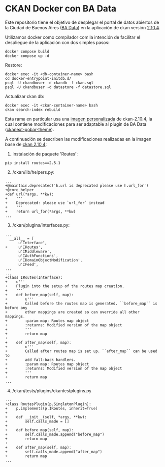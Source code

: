 # CKAN Docker con BA Data
Este repositorio tiene el objetivo de desplegar el portal de datos abiertos de la Ciudad de Buenos Aires ([BA Data](https://data.buenosaires.gob.ar/)) en la aplicación de ckan versión [2.10.4](https://github.com/ckan/ckan/releases/tag/ckan-2.10.4).

Utilizamos docker como compilador com la intención de facilitar el despliegue de la aplicación con dos simples pasos:

    docker compose build
    docker compose up -d

Restore:

    docker exec -it <db-container-name> bash
    cd docker-entrypoint-initdb.d/
    psql -U ckandbuser -d ckandb -f ckan.sql
    psql -U ckandbuser -d datastore -f datastore.sql

Actualizar ckan db:

    docker exec -it <ckan-container-name> bash
    ckan search-index rebuild

Esta rama en particular usa una [imagen personalizada](https://hub.docker.com/repository/docker/ddecampos/ckan-2.10.4/general) de ckan-2.10.4, la cual contiene modificaciones para ser adaptable al plugin de BA Data ([ckanext-gobar-theme](https://github.com/datosgcba/ckanext-gobar-theme/tree/develop)).

A continuación se describen las modificaciones realizadas en la imagen base de [ckan 2.10.4](https://hub.docker.com/layers/ckan/ckan-base/2.10.4/images/sha256-3728a4d27fc18dfb41216423d220f67c492dc125c98c3ca99d29dc670885056f?context=explore):

1. Instalación de paquete 'Routes':
```
pip install routes==2.5.1
```

2. /ckan/lib/helpers.py:
```
...
+@maintain.deprecated('h.url is deprecated please use h.url_for')
+@core_helper
+def url(*args, **kw):
+    '''
+    Deprecated: please use `url_for` instead
+    '''
+    return url_for(*args, **kw)
...
```

3. /ckan/plugins/interfaces.py:
```
...
  __all__ = [
      u'Interface',
+     u'IRoutes',
      u'IMiddleware',
      u'IAuthFunctions',
      u'IDomainObjectModification',
      u'IFeed',
...
...
+class IRoutes(Interface):
+    u'''
+    Plugin into the setup of the routes map creation.
+    '''
+    def before_map(self, map):
+        u'''
+        Called before the routes map is generated. ``before_map`` is before any
+        other mappings are created so can override all other mappings.
+        :param map: Routes map object
+        :returns: Modified version of the map object
+        '''
+        return map
+
+    def after_map(self, map):
+        u'''
+        Called after routes map is set up. ``after_map`` can be used to
+        add fall-back handlers.
+        :param map: Routes map object
+        :returns: Modified version of the map object
+        '''
+        return map
...
```
4. /ckan/tests/plugins/ckantestplugins.py
```
...
+class RoutesPlugin(p.SingletonPlugin):
+    p.implements(p.IRoutes, inherit=True)
+
+    def __init__(self, *args, **kw):
+        self.calls_made = []
+
+    def before_map(self, map):
+        self.calls_made.append("before_map")
+        return map
+
+    def after_map(self, map):
+        self.calls_made.append("after_map")
+        return map
...
```